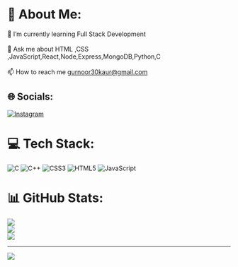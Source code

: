 # 💫 About Me:
🌱 I’m currently learning Full Stack Development<br><br>💬 Ask me about HTML ,CSS ,JavaScript,React,Node,Express,MongoDB,Python,C<br><br>📫 How to reach me gurnoor30kaur@gmail.com


## 🌐 Socials:
[![Instagram](https://img.shields.io/badge/Instagram-%23E4405F.svg?logo=Instagram&logoColor=white)](https://instagram.com/kaur_gurnoor250) 

# 💻 Tech Stack:
![C](https://img.shields.io/badge/c-%2300599C.svg?style=for-the-badge&logo=c&logoColor=white) ![C++](https://img.shields.io/badge/c++-%2300599C.svg?style=for-the-badge&logo=c%2B%2B&logoColor=white) ![CSS3](https://img.shields.io/badge/css3-%231572B6.svg?style=for-the-badge&logo=css3&logoColor=white) ![HTML5](https://img.shields.io/badge/html5-%23E34F26.svg?style=for-the-badge&logo=html5&logoColor=white) ![JavaScript](https://img.shields.io/badge/javascript-%23323330.svg?style=for-the-badge&logo=javascript&logoColor=%23F7DF1E)
# 📊 GitHub Stats:
![](https://github-readme-stats.vercel.app/api?username=GurnoorKaur3010&theme=dark&hide_border=false&include_all_commits=false&count_private=false)<br/>
![](https://github-readme-streak-stats.herokuapp.com/?user=GurnoorKaur3010&theme=dark&hide_border=false)<br/>
![](https://github-readme-stats.vercel.app/api/top-langs/?username=GurnoorKaur3010&theme=dark&hide_border=false&include_all_commits=false&count_private=false&layout=compact)

---
[![](https://visitcount.itsvg.in/api?id=GurnoorKaur3010&icon=0&color=0)](https://visitcount.itsvg.in)

<!-- Proudly created with GPRM ( https://gprm.itsvg.in ) -->
